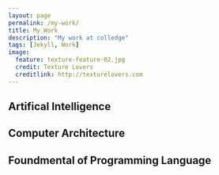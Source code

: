 ```yaml
---
layout: page
permalink: /my-work/
title: My Work 
description: "My work at colledge"
tags: [Jekyll, Work]
image:
  feature: texture-feature-02.jpg
  credit: Texture Lovers
  creditlink: http://texturelovers.com
---
```


## Artifical Intelligence

## Computer Architecture

## Foundmental of Programming Language

